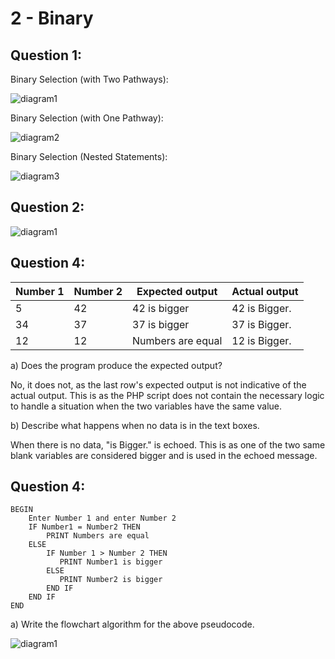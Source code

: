# 2 - Binary

## Question 1:

Binary Selection (with Two Pathways):

![diagram1](drawio/task1/diagram1.drawio.svg)

Binary Selection (with One Pathway):

![diagram2](drawio/task1/diagram2.drawio.svg)

Binary Selection (Nested Statements):

![diagram3](drawio/task1/diagram3.drawio.svg)

## Question 2:

![diagram1](drawio/task2/diagram1.drawio.svg)

## Question 4:

| **Number  1** | **Number 2** | **Expected output** | **Actual output** |
| ------------- | ------------ | ------------------- | ----------------- |
| 5             | 42           | 42 is bigger        | 42 is Bigger.     |
| 34            | 37           | 37 is bigger        | 37 is Bigger.     |
| 12            | 12           | Numbers are equal   | 12 is Bigger.     |

a) Does the program produce the expected output?

No, it does not, as the last row's expected output is not indicative of the actual output. This is as the PHP script does not contain the necessary logic to handle a situation when the two variables have the same value.



b) Describe what happens when no data is in the text boxes.

When there is no data, "is Bigger." is echoed. This is as one of the two same blank variables are considered bigger and is used in the echoed message.



## Question 4:

```pseudocode
BEGIN
    Enter Number 1 and enter Number 2
    IF Number1 = Number2 THEN
        PRINT Numbers are equal
    ELSE
        IF Number 1 > Number 2 THEN
           PRINT Number1 is bigger
        ELSE
           PRINT Number2 is bigger
        END IF
    END IF
END
```

a)  Write the flowchart algorithm for the above pseudocode.

![diagram1](drawio/task4/diagram1.drawio.svg)

